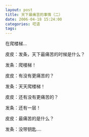 ```yaml
---
layout: post
title: 天下最痛苦的事情（二）
date: 2006-04-18 15:24:00
categories: 呓语
tags: 
---
```


在爬楼梯...

皮皮：发条，天下最痛苦的时候是什么？

发条：爬楼梯！

皮皮：有没有更痛苦的？

发条：天天爬楼梯！

皮皮：还有没有更痛苦的？

发条：还有一层！

皮皮：最痛苦的是什么？

发条：没带钥匙....
